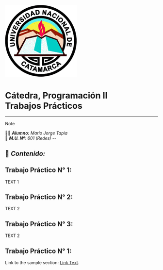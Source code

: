 
![ ](UNCa.gif)
---
# Cátedra, Programación II <br/> Trabajos Prácticos
---
> [!NOTE]
>:man_student: _**Alumno:**_ _Mario Jorge Tapia_ <br/> :memo: _**M.U. Nº**_: _601 (Redes)_
--
## :notebook: _Contenido:_

## Trabajo Práctico N° 1: 
TEXT 1
## Trabajo Práctico N° 2: 
TEXT 2
## Trabajo Práctico N° 3: 
TEXT 2
## Trabajo Práctico N° 1: 

Link to the sample section: [Link Text](#TP_For_y_Range.md).

